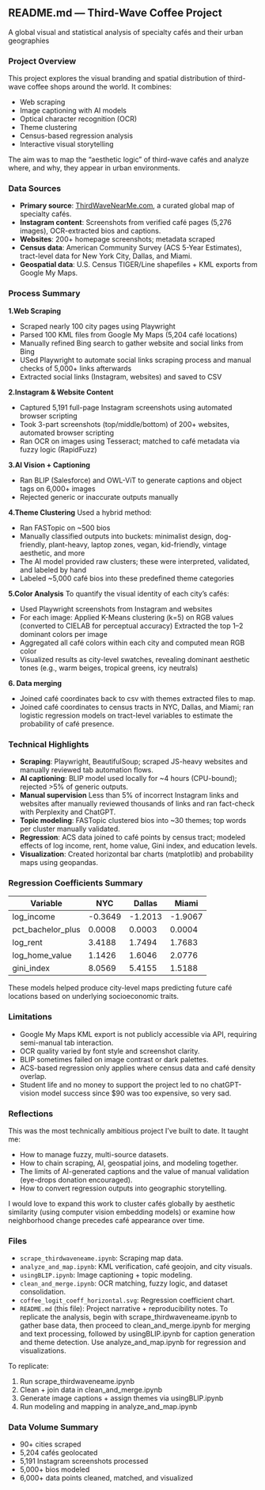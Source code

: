 ## README.md — Third-Wave Coffee Project 
A global visual and statistical analysis of specialty cafés and their urban geographies

### Project Overview
This project explores the visual branding and spatial distribution of third-wave coffee shops around the world. It combines:
- Web scraping
- Image captioning with AI models
- Optical character recognition (OCR)
- Theme clustering
- Census-based regression analysis
- Interactive visual storytelling

The aim was to map the “aesthetic logic” of third-wave cafés and analyze where, and why, they appear in urban environments.

### Data Sources
- **Primary source**: [ThirdWaveNearMe.com](https://thirdwavenearme.com), a curated global map of specialty cafés.
- **Instagram content**: Screenshots from verified café pages (5,276 images), OCR-extracted bios and captions.
- **Websites**: 200+ homepage screenshots; metadata scraped
- **Census data**: American Community Survey (ACS 5-Year Estimates), tract-level data for New York City, Dallas, and Miami.
- **Geospatial data**: U.S. Census TIGER/Line shapefiles + KML exports from Google My Maps.

### Process Summary
**1.Web Scraping**
- Scraped nearly 100 city pages using Playwright
- Parsed 100 KML files from Google My Maps (5,204 café locations)
- Manually refined Bing search to gather website and social links from Bing
- USed Playwright to automate social links scraping process and manual checks of 5,000+ links afterwards
- Extracted social links (Instagram, websites) and saved to CSV

**2.Instagram & Website Content** 
- Captured 5,191 full-page Instagram screenshots using automated browser scripting
- Took 3-part screenshots (top/middle/bottom) of 200+ websites, automated browser scripting
- Ran OCR on images using Tesseract; matched to café metadata via fuzzy logic (RapidFuzz)

**3.AI Vision + Captioning** 
- Ran BLIP (Salesforce) and OWL-ViT to generate captions and object tags on 6,000+ images
- Rejected generic or inaccurate outputs manually

**4.Theme Clustering** 
Used a hybrid method:
- Ran FASTopic on ~500 bios
- Manually classified outputs into buckets: minimalist design, dog-friendly, plant-heavy, laptop zones, vegan, kid-friendly, vintage aesthetic, and more
- The AI model provided raw clusters; these were interpreted, validated, and labeled by hand
- Labeled ~5,000 café bios into these predefined theme categories

**5.Color Analysis** 
To quantify the visual identity of each city’s cafés:
- Used Playwright screenshots from Instagram and websites
- For each image:
    Applied K-Means clustering (k=5) on RGB values (converted to CIELAB for perceptual accuracy)
    Extracted the top 1–2 dominant colors per image
- Aggregated all café colors within each city and computed mean RGB color
- Visualized results as city-level swatches, revealing dominant aesthetic tones (e.g., warm beiges, tropical greens, icy neutrals)

**6. Data merging** 
- Joined café coordinates back to csv with themes extracted files to map. 
- Joined café coordinates to census tracts in NYC, Dallas, and Miami; ran logistic regression models on tract-level variables to estimate the probability of café presence.

### Technical Highlights
- **Scraping**: Playwright, BeautifulSoup; scraped JS-heavy websites and manually reviewed tab automation flows.
- **AI captioning**: BLIP model used locally for ~4 hours (CPU-bound); rejected >5% of generic outputs.
- **Manual supervision** Less than 5% of incorrect Instagram links and websites after manually reviewed thousands of links and ran fact-check with Perplexity and ChatGPT.
- **Topic modeling**: FASTopic clustered bios into ~30 themes; top words per cluster manually validated.
- **Regression**: ACS data joined to café points by census tract; modeled effects of log income, rent, home value, Gini index, and education levels.
- **Visualization**: Created horizontal bar charts (matplotlib) and probability maps using geopandas.

### Regression Coefficients Summary
| Variable              | NYC     | Dallas | Miami  |
|-----------------------|---------|--------|--------|
| log_income            | -0.3649 | -1.2013| -1.9067|
| pct_bachelor_plus     | 0.0008  | 0.0003 | 0.0004 |
| log_rent              | 3.4188  | 1.7494 | 1.7683 |
| log_home_value        | 1.1426  | 1.6046 | 2.0776 |
| gini_index            | 8.0569  | 5.4155 | 1.5188 |

These models helped produce city-level maps predicting future café locations based on underlying socioeconomic traits.

### Limitations
- Google My Maps KML export is not publicly accessible via API, requiring semi-manual tab interaction.
- OCR quality varied by font style and screenshot clarity.
- BLIP sometimes failed on image contrast or dark palettes.
- ACS-based regression only applies where census data and café density overlap.
- Student life and no money to support the project led to no chatGPT-vision model success since $90 was too expensive, so very sad. 

### Reflections
This was the most technically ambitious project I’ve built to date. It taught me:
- How to manage fuzzy, multi-source datasets.
- How to chain scraping, AI, geospatial joins, and modeling together.
- The limits of AI-generated captions and the value of manual validation (eye-drops donation encouraged).
- How to convert regression outputs into geographic storytelling.

I would love to expand this work to cluster cafés globally by aesthetic similarity (using computer vision embedding models) or examine how neighborhood change precedes café appearance over time.

### Files
- `scrape_thirdwaveneame.ipynb`: Scraping map data.
- `analyze_and_map.ipynb`: KML verification, café geojoin, and city visuals.
- `usingBLIP.ipynb`: Image captioning + topic modeling.
- `clean_and_merge.ipynb`: OCR matching, fuzzy logic, and dataset consolidation.
- `coffee_logit_coeff_horizontal.svg`: Regression coefficient chart.
- `README.md` (this file): Project narrative + reproducibility notes.
To replicate the analysis, begin with scrape_thirdwaveneame.ipynb to gather base data, then proceed to clean_and_merge.ipynb for merging and text processing, followed by usingBLIP.ipynb for caption generation and theme detection. Use analyze_and_map.ipynb for regression and visualizations.

To replicate:
1. Run scrape_thirdwaveneame.ipynb
2. Clean + join data in clean_and_merge.ipynb
3. Generate image captions + assign themes via usingBLIP.ipynb
4. Run modeling and mapping in analyze_and_map.ipynb

### Data Volume Summary
- 90+ cities scraped
- 5,204 cafés geolocated
- 5,191 Instagram screenshots processed
- 5,000+ bios modeled
- 6,000+ data points cleaned, matched, and visualized


